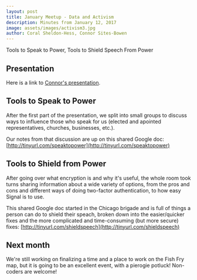 ```yaml
---
layout: post
title: January Meetup - Data and Activism
description: Minutes from January 12, 2017
image: assets/images/activism3.jpg
author: Coral Sheldon-Hess, Connor Sites-Bowen
---
```


Tools to Speak to Power, Tools to Shield Speech From Power

## Presentation

Here is a link to [Connor's presentation](https://docs.google.com/presentation/d/1FT6YapR4mYHuIbb3qfU6_7VZwcSep1SlFVFN7j_O3ds/edit?usp=sharing).

## Tools to Speak to Power

After the first part of the presentation, we split into small groups to discuss ways to influence those who speak for us (elected and apointed representatives, churches, businesses, etc.).

Our notes from that discussion are up on this shared Google doc: [http://tinyurl.com/speaktopower](http://tinyurl.com/speaktopower)

## Tools to Shield from Power

After going over what encryption is and why it's useful, the whole room took turns sharing information about a wide variety of options, from the pros and cons and different ways of doing two-factor authentication, to how easy Signal is to use. 

This shared Google doc started in the Chicago brigade and is full of things a person can do to shield their speach, broken down into the easier/quicker fixes and the more complicated and time-consuming (but more secure) fixes: [http://tinyurl.com/shieldspeech](http://tinyurl.com/shieldspeech)

## Next month

We're still working on finalizing a time and a place to work on the Fish Fry map, but it is going to be an excellent event, with a pierogie potluck! Non-coders are welcome! 
